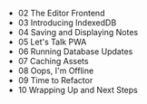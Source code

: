 - 02 The Editor Frontend
- 03 Introducing IndexedDB
- 04 Saving and Displaying Notes
- 05 Let's Talk PWA
- 06 Running Database Updates
- 07 Caching Assets
- 08 Oops, I'm Offline
- 09 Time to Refactor
- 10 Wrapping Up and Next Steps
